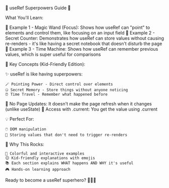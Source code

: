 🌟 useRef Superpowers Guide 🌟

What You'll Learn:

🎯 Example 1 - Magic Wand (Focus): Shows how useRef can "point" to elements and control them, like focusing on an input field
🤫 Example 2 - Secret Counter: Demonstrates how useRef can store values without causing re-renders - it's like having a secret notebook that doesn't disturb the page
🎨 Example 3 - Time Machine: Shows how useRef can remember previous values, which is super useful for comparisons

🔑 Key Concepts (Kid-Friendly Edition):

✨ useRef is like having superpowers:

    🪄 Pointing Power - Direct control over elements
    🤐 Secret Memory - Store things without anyone noticing
    ⏰ Time Travel - Remember what happened before

🚫 No Page Updates: It doesn't make the page refresh when it changes (unlike useState)
🎯 Access with .current: You get the value using .current

💡 Perfect For:

    🖱️ DOM manipulation
    💾 Storing values that don't need to trigger re-renders

🎉 Why This Rocks:

    🌈 Colorful and interactive examples
    😊 Kid-friendly explanations with emojis
    📚 Each section explains WHAT happens AND WHY it's useful
    🎮 Hands-on learning approach

Ready to become a useRef superhero? 🦸‍♂️✨
